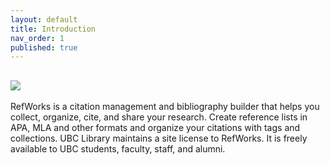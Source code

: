 ```yaml
---
layout: default
title: Introduction
nav_order: 1
published: true
---
```

## ![]({{site.baseurl}}/content/images/refworks.png)

RefWorks is a citation management and bibliography builder that helps you collect, organize, cite, and share your research. Create reference lists in APA, MLA and other formats and organize your citations with tags and collections. UBC Library maintains a site license to RefWorks. It is freely available to UBC students, faculty, staff, and alumni.
